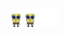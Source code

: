 ![](https://github.com/ToasturBruh/ToasturBruh/blob/main/img/tinyspunchdance.gif)
![](https://github.com/ToasturBruh/ToasturBruh/blob/main/img/spunchdance.gif)
